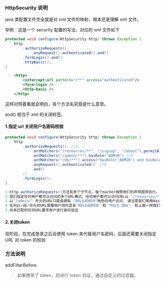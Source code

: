 ### HttpSecurity 说明

java 类配置文件完全就是对 xml 文件的映射，根本还是理解 xml 文件。

举例：这是一个 security 配置的写法，对应的 xml 文件如下
```java
protected void configure(HttpSecurity http) throws Exception {
    http
        .authorizeRequests()
            .anyRequest().authenticated().and()
        .formLogin().and()
        .httpBasic();
}
```

```xml
    <http>
        <intercept-url pattern="/**" access="authenticated"/>
        <form-login />
        <http-basic />
    </http>
```

这样对照着看就会明白，各个方法名究竟是什么意思。

and() 相当于 xml 的关闭标签。

#### 1.指定 url 关闭用户名密码校验

```java
protected void configure(HttpSecurity http) throws Exception {
    http
        .authorizeRequests()  //1
            .antMatchers("/resources/**", "/signup", "/about").permitAll() //2
            .antMatchers("/admin/**").hasRole("ADMIN") //3
            .antMatchers("/db/**").access("hasRole('ADMIN') and hasRole('DBA')")            4
            .anyRequest().authenticated()  //5
            .and()
        // ...
        .formLogin();
}

1.http.authorizeRequests()方法有多个子节点，每个macher按照他们的声明顺序执行。
2.我们指定任何用户都可以访问的多个URL模式。任何用户都可以访问URL以 "/resources/",开头的URL ,以及"/signup", "/about".
3.以"/admin/" 开头的URL只能由拥有 "ROLEADMIN"角色的用户访问. 请注意我们使用HasRole方法，没有使用ROLE前缀。
4.任何以/db/开头的URL需要用户同时具有"ROLEADMIN" 和 "ROLE_DBA". 和上面一样我们的hasRole方法也没有使用ROLE前缀。
5.尚未匹配的任何URL要求用户进行身份验证
```

#### 2.关闭token

现阶段，在完成登录之后会使用 token 来代替用户名密码，后面还需要关闭指定 URL 对 token 的校验


### 方法说明

addFilterBefore
> 如果携带了 token，则进行 token 验证，通过自定义的过滤器。
